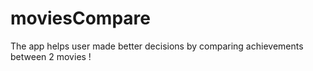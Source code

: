 # moviesCompare
The app helps user made better decisions by comparing achievements between 2 movies !
